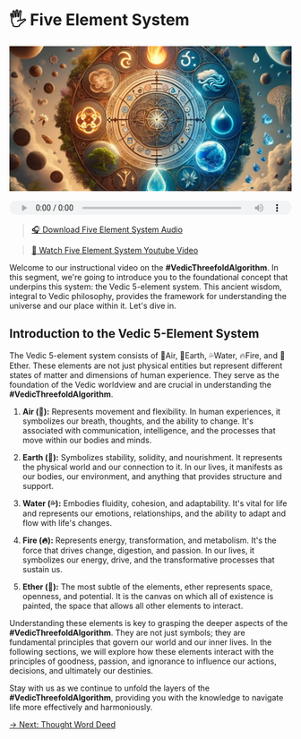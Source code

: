 # 🖐️ Five Element System

![Five Element System](../img/ins-five-elements.png)

<audio src="https://indra.team/audio/indra/five-element-system.mp3" controls style="width:100%;height:25px"></audio>

> [🎧 Download Five Element System Audio](https://indra.team/audio/indra/five-element-system.mp3)

> [🍿 Watch Five Element System Youtube Video](https://youtu.be/wq6WVKkQcZA)

Welcome to our instructional video on the **#VedicThreefoldAlgorithm**. In this segment, we're going to introduce you to the foundational concept that underpins this system: the Vedic 5-element system. This ancient wisdom, integral to Vedic philosophy, provides the framework for understanding the universe and our place within it. Let's dive in.

## Introduction to the Vedic 5-Element System

The Vedic 5-element system consists of 💨Air, 🌳Earth, 💦Water, 🔥Fire, and 🌈Ether. These elements are not just physical entities but represent different states of matter and dimensions of human experience. They serve as the foundation of the Vedic worldview and are crucial in understanding the **#VedicThreefoldAlgorithm**.

1. **Air (💨):** Represents movement and flexibility. In human experiences, it symbolizes our breath, thoughts, and the ability to change. It's associated with communication, intelligence, and the processes that move within our bodies and minds.

2. **Earth (🌳):** Symbolizes stability, solidity, and nourishment. It represents the physical world and our connection to it. In our lives, it manifests as our bodies, our environment, and anything that provides structure and support.

3. **Water (💦):** Embodies fluidity, cohesion, and adaptability. It's vital for life and represents our emotions, relationships, and the ability to adapt and flow with life's changes.

4. **Fire (🔥):** Represents energy, transformation, and metabolism. It's the force that drives change, digestion, and passion. In our lives, it symbolizes our energy, drive, and the transformative processes that sustain us.

5. **Ether (🌈):** The most subtle of the elements, ether represents space, openness, and potential. It is the canvas on which all of existence is painted, the space that allows all other elements to interact.

Understanding these elements is key to grasping the deeper aspects of the **#VedicThreefoldAlgorithm**. They are not just symbols; they are fundamental principles that govern our world and our inner lives. In the following sections, we will explore how these elements interact with the principles of goodness, passion, and ignorance to influence our actions, decisions, and ultimately our destinies.

Stay with us as we continue to unfold the layers of the **#VedicThreefoldAlgorithm**, providing you with the knowledge to navigate life more effectively and harmoniously.

[→ Next: Thought Word Deed](thought-word-deed.md)
